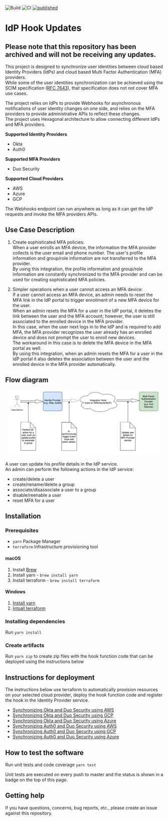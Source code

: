 ![Build](https://github.com/cisco-sbgidm/idp-hook-updates/workflows/Build/badge.svg)
![CI](https://github.com/cisco-sbgidm/idp-hook-updates/workflows/CI/badge.svg)
[![published](https://static.production.devnetcloud.com/codeexchange/assets/images/devnet-published.svg)](https://developer.cisco.com/codeexchange/github/repo/cisco-sbgidm/idp-hook-updates)

# IdP Hook Updates

## Please note that this repository has been archived and will not be receiving any updates.

This project is designed to synchronize user identities between cloud based Identity Providers (IdPs) and cloud based Multi Factor Authentication (MFA) providers.  
While some of the user identities synchronization can be achieved using the SCIM specification ([RFC 7643](https://tools.ietf.org/html/rfc7643)), that specification does not not cover MFA use cases.

The project relies on IdPs to provide Webhooks for asynchronous notifications of user identity changes on one side, and relies on the MFA providers to provide administrative APIs to reflect these changes.  
The project uses Hexagonal architecture to allow connecting different IdPs and MFA providers.

**Supported Identity Providers**

* Okta
* Auth0

**Supported MFA Providers**

* Duo Security

**Supported Cloud Providers**

* AWS
* Azure
* GCP

The Webhooks endpoint can run anywhere as long as it can get the IdP requests and invoke the MFA providers APIs.

## Use Case Description

1. Create sophisticated MFA policies:  
   When a user enrolls an MFA device, the information the MFA provider collects is the user email and phone number.
   The user's profile information and group/role information are not transferred to the MFA provider.  
   By using this integration, the profile information and group/role information are constantly synchronized to the MFA provider and can be used for creating sophisticated MFA policies.

1. Simpler operations when a user cannot access an MFA device:  
   If a user cannot access an MFA device, an admin needs to reset the MFA link in the IdP portal to trigger enrollment of a new MFA device for the user.  
   When an admin resets the MFA for a user in the IdP portal, it deletes the link between the user and the MFA account; however, the user is still associated to the enrolled device in the MFA provider.  
   In this case, when the user next logs in to the IdP and is required to add MFA, the MFA provider recognizes the user already has an enrolled device and does not prompt the user to enroll new devices.  
   The workaround in this case is to delete the MFA device in the MFA portal as well.  
   By using this integration, when an admin resets the MFA for a user in the IdP portal it also deletes the association between the user and the enrolled device in the MFA provider automatically.

## Flow diagram

![](flow.png "Flow diagram")

A user can update his profile details in the IdP service.  
An admin can perform the following actions in the IdP service:
* create/delete a user
* create/rename/delete a group
* associate/disassociate a user to a group
* disable/reenable a user
* reset MFA for a user

## Installation

### Prerequisites

* `yarn` Package Manager
* `terraform` Infrastructure provisioning tool

#### macOS
1. Install [Brew](https://brew.sh/)
1. Install yarn - `brew install yarn`
1. Install terraform - `brew install terraform`

#### Windows
1. [Install yarn](https://classic.yarnpkg.com/en/docs/install/#windows-stable)
1. [Intsall terraform](https://learn.hashicorp.com/terraform/getting-started/install.html)

### Installing dependencies
Run `yarn install`

### Create artifacts
Run `yarn zip` to create zip files with the hook function code that can be deployed using the instructions below

## Instructions for deployment
The instructions below use terraform to automatically provision resources on your selected cloud provider, deploy the hook function code and register the hook in the Identity Provider service.

* [Synchronizing Okta and Duo Security using AWS](okta/duo/aws/README.md)
* [Synchronizing Okta and Duo Security using GCP](okta/duo/gcp/README.md)
* [Synchronizing Okta and Duo Security using Azure](okta/duo/azure/README.md)
* [Synchronizing Auth0 and Duo Security using AWS](auth0/duo/aws/README.md)
* [Synchronizing Auth0 and Duo Security using GCP](auth0/duo/gcp/README.md)
* [Synchronizing Auth0 and Duo Security using Azure](auth0/duo/azure/README.md)

## How to test the software
Run unit tests and code coverage `yarn test`

Unit tests are executed on every push to master and the status is shown in a badge on the top of this page.

## Getting help
If you have questions, concerns, bug reports, etc., please create an issue against this repository.
